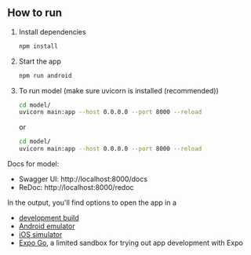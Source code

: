 ## How to run

1. Install dependencies

   ```bash
   npm install
   ```

2. Start the app

   ```bash
   npm run android
   ```

3. To run model (make sure uvicorn is installed (recommended))
   ```bash
   cd model/
   uvicorn main:app --host 0.0.0.0 --port 8000 --reload
   ```

   or 

   ```bash
   cd model/
   uvicorn main:app --host 0.0.0.0 --port 8000 --reload
   ```
Docs for model:
- Swagger UI: http://localhost:8000/docs
- ReDoc: http://localhost:8000/redoc

In the output, you'll find options to open the app in a

- [development build](https://docs.expo.dev/develop/development-builds/introduction/)
- [Android emulator](https://docs.expo.dev/workflow/android-studio-emulator/)
- [iOS simulator](https://docs.expo.dev/workflow/ios-simulator/)
- [Expo Go](https://expo.dev/go), a limited sandbox for trying out app development with Expo